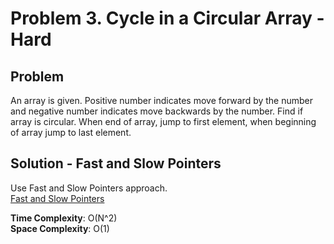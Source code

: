 # Problem 3. Cycle in a Circular Array - Hard

## Problem
An array is given. Positive number indicates move forward by the number and negative number indicates move backwards by the number. Find if array is circular. When end of array, jump to first element, when beginning of array jump to last element.

## Solution - Fast and Slow Pointers
Use Fast and Slow Pointers approach.  <br />
[Fast and Slow Pointers](https://github.com/jecjung520/Algorithm/blob/main/Coding%20Patterns/Fast%20and%20Slow%20Pointers/Problem%203.%20Cycle%20in%20a%20Circular%20Array%20-%20Hard/circularArray.cc)

**Time Complexity**: O(N^2) <br />
**Space Complexity**: O(1)